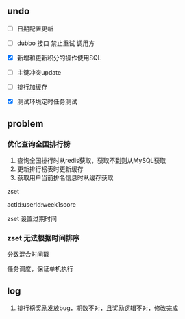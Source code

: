 ## undo

- [ ] 日期配置更新
- [ ] dubbo 接口 禁止重试 调用方
- [x] 新增和更新积分的操作使用SQL
- [ ] 主键冲突update
- [ ] 排行加缓存
- [x] 测试环境定时任务测试



## problem



### 优化查询全国排行榜

1. 查询全国排行时从redis获取，获取不到则从MySQL获取
2. 更新排行榜表时更新缓存
3. 获取用户当前排名信息时从缓存获取



zset

actId:userId:week1score



zset 设置过期时间

### zset 无法根据时间排序

分数混合时间戳



任务调度，保证单机执行

## log

1. 排行榜奖励发放bug，期数不对，且奖励逻辑不对，修改完成



